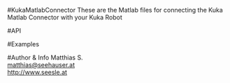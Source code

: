 #KukaMatlabConnector
These are the Matlab files for connecting the Kuka Matlab Connector with your Kuka Robot

#API

#Examples

#Author & Info
Matthias S.<br/>
matthias@seehauser.at<br/>
http://www.seesle.at